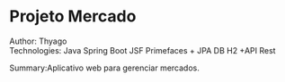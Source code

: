 Projeto Mercado 
======================================
Author: Thyago  
Technologies: Java Spring Boot JSF Primefaces + JPA DB H2 +API Rest 

Summary:Aplicativo web para gerenciar mercados.



